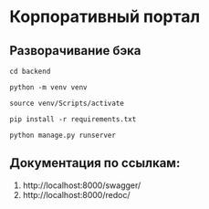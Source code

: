 # Корпоративный портал

## Разворачивание бэка
```
cd backend
```
```
python -m venv venv
```
```
source venv/Scripts/activate
```
```
pip install -r requirements.txt
```
```
python manage.py runserver
```

## Документация по ссылкам:
1) http://localhost:8000/swagger/
2) http://localhost:8000/redoc/


